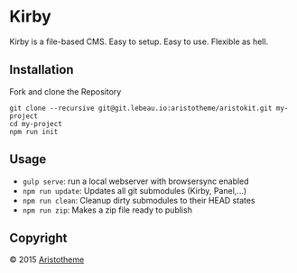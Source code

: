 # Kirby
Kirby is a file-based CMS.
Easy to setup. Easy to use. Flexible as hell.

## Installation
Fork and clone the Repository

    git clone --recursive git@git.lebeau.io:aristotheme/aristokit.git my-project
    cd my-project
    npm run init

## Usage
- `gulp serve`: run a local webserver with browsersync enabled
- `npm run update`: Updates all git submodules (Kirby, Panel,...)
- `npm run clean`: Cleanup dirty submodules to their HEAD states
- `npm run zip`: Makes a zip file ready to publish

## Copyright
© 2015 [Aristotheme](http://aristotheme.com)
